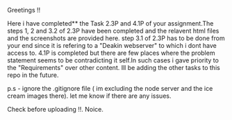 Greetings !!

Here i have completed** the Task 2.3P and 4.1P of your assignment.The steps 1, 2 and 3.2 of 2.3P have been completed and the relavent html files and the screenshots are provided here.
step 3.1 of 2.3P has to be done from your end since it is refering to a "Deakin webserver" to which i dont have access to. 
4.1P is completed but there are few places where the problem statement seems to be contradicting it self.In such cases i gave priority to the "Requirements" over other content.
Ill be adding the other tasks to this repo in the future.

p.s - ignore the .gitignore file ( im excluding the node server and the ice cream images there).
let me know if there are any issues.

Check before uploading !!.
Noice.
